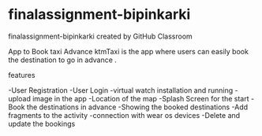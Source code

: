 # finalassignment-bipinkarki
finalassignment-bipinkarki created by GitHub Classroom

App to Book taxi Advance
 ktmTaxi  is the app where users can easily book the destination to go in advance .

features

-User Registration
-User Login
-virtual watch installation and running
-upload image in the app
-Location of the map
-Splash Screen  for the start
-Book the destinations in advance
-Showing the booked destinations
-Add fragments to the activity
-connection with wear os devices
-Delete and update the bookings
